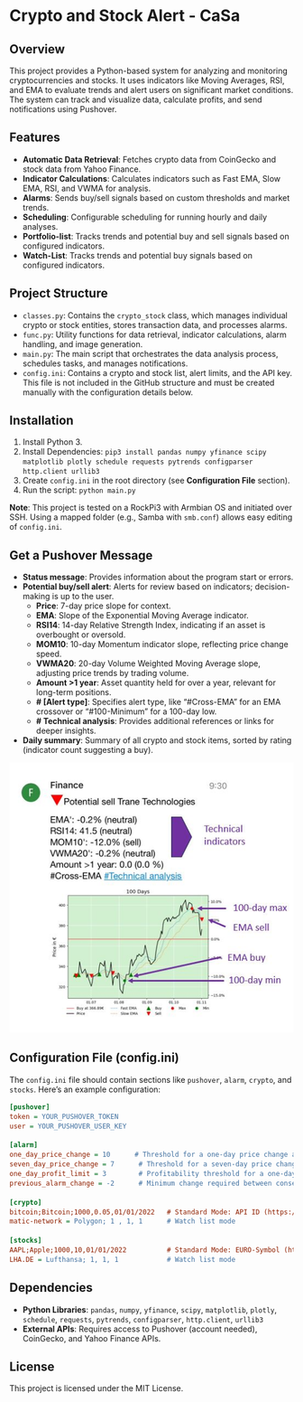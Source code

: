 
# Crypto and Stock Alert - CaSa 

## Overview

This project provides a Python-based system for analyzing and monitoring cryptocurrencies and stocks. It uses indicators like Moving Averages, RSI, and EMA to evaluate trends and alert users on significant market conditions. The system can track and visualize data, calculate profits, and send notifications using Pushover.

## Features

- **Automatic Data Retrieval**: Fetches crypto data from CoinGecko and stock data from Yahoo Finance.
- **Indicator Calculations**: Calculates indicators such as Fast EMA, Slow EMA, RSI, and VWMA for analysis.
- **Alarms**: Sends buy/sell signals based on custom thresholds and market trends.
- **Scheduling**: Configurable scheduling for running hourly and daily analyses.
- **Portfolio-list**: Tracks trends and potential buy and sell signals based on configured indicators.
- **Watch-List**: Tracks trends and potential buy signals based on configured indicators.

## Project Structure

- `classes.py`: Contains the `crypto_stock` class, which manages individual crypto or stock entities, stores transaction data, and processes alarms.
- `func.py`: Utility functions for data retrieval, indicator calculations, alarm handling, and image generation.
- `main.py`: The main script that orchestrates the data analysis process, schedules tasks, and manages notifications.
- `config.ini`: Contains a crypto and stock list, alert limits, and the API key. This file is not included in the GitHub structure and must be created manually with the configuration details below.

## Installation

1. Install Python 3.
2. Install Dependencies: `pip3 install pandas numpy yfinance scipy matplotlib plotly schedule requests pytrends configparser http.client urllib3`
3. Create `config.ini` in the root directory (see **Configuration File** section).
4. Run the script: `python main.py`

**Note**: This project is tested on a RockPi3 with Armbian OS and initiated over SSH. Using a mapped folder (e.g., Samba with `smb.conf`) allows easy editing of `config.ini`.

## Get a Pushover Message

- **Status message**: Provides information about the program start or errors.
- **Potential buy/sell alert**: Alerts for review based on indicators; decision-making is up to the user.
  - **Price**: 7-day price slope for context.
  - **EMA**: Slope of the Exponential Moving Average indicator.
  - **RSI14**: 14-day Relative Strength Index, indicating if an asset is overbought or oversold.
  - **MOM10**: 10-day Momentum indicator slope, reflecting price change speed.
  - **VWMA20**: 20-day Volume Weighted Moving Average slope, adjusting price trends by trading volume.
  - **Amount >1 year**: Asset quantity held for over a year, relevant for long-term positions.
  - **# [Alert type]**: Specifies alert type, like “#Cross-EMA” for an EMA crossover or “#100-Minimum” for a 100-day low.
  - **# Technical analysis**: Provides additional references or links for deeper insights.
- **Daily summary**: Summary of all crypto and stock items, sorted by rating (indicator count suggesting a buy).

![Project Overview](example_msg.jpg)

## Configuration File (config.ini)

The `config.ini` file should contain sections like `pushover`, `alarm`, `crypto`, and `stocks`. Here’s an example configuration:

```ini
[pushover]
token = YOUR_PUSHOVER_TOKEN
user = YOUR_PUSHOVER_USER_KEY

[alarm]
one_day_price_change = 10      # Threshold for a one-day price change alarm (%).
seven_day_price_change = 7      # Threshold for a seven-day price change alarm (%).
one_day_profit_limit = 3        # Profitability threshold for a one-day period.
previous_alarm_change = -2      # Minimum change required between consecutive alarms (currently inactive).

[crypto]
bitcoin;Bitcoin;1000,0.05,01/01/2022   # Standard Mode: API ID (https://www.coingecko.com/); Display name; Investment in €, Quantity; Buy date in DD/MM/YYYY
matic-network = Polygon; 1 , 1, 1      # Watch list mode

[stocks]
AAPL;Apple;1000,10,01/01/2022          # Standard Mode: EURO-Symbol (https://finance.yahoo.com/); Display name; Investment in €, Quantity, Buy date in DD/MM/YYYY
LHA.DE = Lufthansa; 1, 1, 1            # Watch list mode
```

## Dependencies

- **Python Libraries**: `pandas`, `numpy`, `yfinance`, `scipy`, `matplotlib`, `plotly`, `schedule`, `requests`, `pytrends`, `configparser`, `http.client`, `urllib3`
- **External APIs**: Requires access to Pushover (account needed), CoinGecko, and Yahoo Finance APIs.

## License

This project is licensed under the MIT License.
